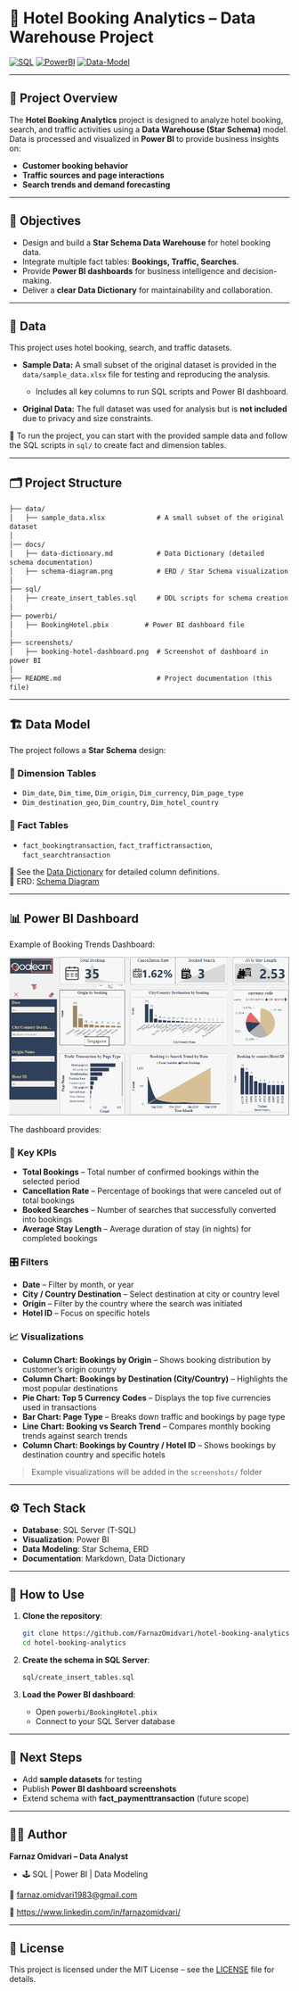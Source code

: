 

# 🏨 Hotel Booking Analytics – Data Warehouse Project  

[![SQL](https://img.shields.io/badge/SQL-SQL%20Server-blue)]()
[![PowerBI](https://img.shields.io/badge/PowerBI-Dashboard-yellow)]()
[![Data-Model](https://img.shields.io/badge/Schema-Star%20Schema-green)]()

---

## 📌 Project Overview  
The **Hotel Booking Analytics** project is designed to analyze hotel booking, search, and traffic activities using a **Data Warehouse (Star Schema)** model.  
Data is processed and visualized in **Power BI** to provide business insights on:  

- **Customer booking behavior**  
- **Traffic sources and page interactions**  
- **Search trends and demand forecasting**  

---

## 🎯 Objectives  
- Design and build a **Star Schema Data Warehouse** for hotel booking data.  
- Integrate multiple fact tables: **Bookings, Traffic, Searches**.  
- Provide **Power BI dashboards** for business intelligence and decision-making.  
- Deliver a **clear Data Dictionary** for maintainability and collaboration.  

---

## 📂 Data

This project uses hotel booking, search, and traffic datasets.  

- **Sample Data:** A small subset of the original dataset is provided in the `data/sample_data.xlsx` file for testing and reproducing the analysis.  
 
  - Includes all key columns to run SQL scripts and Power BI dashboard.  

- **Original Data:** The full dataset was used for analysis but is **not included** due to privacy and size constraints.  

📌 To run the project, you can start with the provided sample data and follow the SQL scripts in `sql/` to create fact and dimension tables.

---

## 🗂️ Project Structure  

```text
├── data/
│   ├── sample_data.xlsx             # A small subset of the original dataset
│
│── docs/
│   ├── data-dictionary.md           # Data Dictionary (detailed schema documentation)
│   ├── schema-diagram.png           # ERD / Star Schema visualization
│
├── sql/
│   ├── create_insert_tables.sql     # DDL scripts for schema creation
│
├── powerbi/
│   ├── BookingHotel.pbix         # Power BI dashboard file
│
├── screenshots/
│   ├── booking-hotel-dashboard.png  # Screenshot of dashboard in power BI
│
├── README.md                        # Project documentation (this file)
```

---

## 🏗️ Data Model  

The project follows a **Star Schema** design:

### 📌 Dimension Tables
- `Dim_date`, `Dim_time`, `Dim_origin`, `Dim_currency`, `Dim_page_type`  
- `Dim_destination_geo`, `Dim_country`, `Dim_hotel_country`  

### 📌 Fact Tables
- `fact_bookingtransaction`, `fact_traffictransaction`, `fact_searchtransaction`  

📌 See the [Data Dictionary](./docs/data-dictionary.md) for detailed column definitions.  
📌 ERD: [Schema Diagram](./docs/schema-diagram.png)  

---

## 📊 Power BI Dashboard  

Example of Booking Trends Dashboard:

![Booking Trends Dashboard](./screenshots/booking-hotel-dashboard.png)

The dashboard provides:  

### 🔑 Key KPIs
- **Total Bookings** – Total number of confirmed bookings within the selected period  
- **Cancellation Rate** – Percentage of bookings that were canceled out of total bookings  
- **Booked Searches** – Number of searches that successfully converted into bookings  
- **Average Stay Length** – Average duration of stay (in nights) for completed bookings  


### 🎛️ Filters
- **Date** – Filter by month, or year  
- **City / Country Destination** – Select destination at city or country level  
- **Origin** – Filter by the country where the search was initiated  
- **Hotel ID** – Focus on specific hotels  


### 📈 Visualizations
- **Column Chart: Bookings by Origin** – Shows booking distribution by customer’s origin country  
- **Column Chart: Bookings by Destination (City/Country)** – Highlights the most popular destinations  
- **Pie Chart: Top 5 Currency Codes** – Displays the top five currencies used in transactions  
- **Bar Chart: Page Type** – Breaks down traffic and bookings by page type  
- **Line Chart: Booking vs Search Trend** – Compares monthly booking trends against search trends  
- **Column Chart: Bookings by Country / Hotel ID** – Shows bookings by destination country and specific hotels  



> Example visualizations will be added in the `screenshots/` folder  

---

## ⚙️ Tech Stack  
- **Database**: SQL Server (T-SQL)  
- **Visualization**: Power BI  
- **Data Modeling**: Star Schema, ERD  
- **Documentation**: Markdown, Data Dictionary  

---

## 🚀 How to Use  

1. **Clone the repository**:  
   ```bash
   git clone https://github.com/FarnazOmidvari/hotel-booking-analytics.git
   cd hotel-booking-analytics
   ```

2. **Create the schema in SQL Server**:  
   ```bash
   sql/create_insert_tables.sql
   ```

3. **Load the Power BI dashboard**:  
   - Open `powerbi/BookingHotel.pbix`  
   - Connect to your SQL Server database  

---

## 📌 Next Steps  
- Add **sample datasets** for testing  
- Publish **Power BI dashboard screenshots**  
- Extend schema with **fact_paymenttransaction** (future scope)  

---

## 👩‍💻 Author  
**Farnaz Omidvari – Data Analyst**  
- 🕹️ SQL | Power BI | Data Modeling  

📧 farnaz.omidvari1983@gmail.com

💼 https://www.linkedin.com/in/farnazomidvari/

---

## 📄 License
This project is licensed under the MIT License – see the [LICENSE](LICENSE) file for details.


